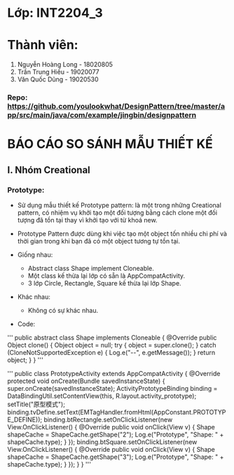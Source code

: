 # Lớp: INT2204_3
# Thành viên:
1. Nguyễn Hoàng Long - 18020805
2. Trần Trung Hiếu - 19020077
3. Văn Quốc Dũng - 19020530

### Repo: https://github.com/youlookwhat/DesignPattern/tree/master/app/src/main/java/com/example/jingbin/designpattern

# BÁO CÁO SO SÁNH MẪU THIẾT KẾ

## **I. Nhóm Creational**

### Prototype:
- Sử dụng mẫu thiết kế Prototype pattern: là một trong những Creational pattern, có nhiệm vụ khởi tạo một đối tượng bằng cách clone một đối tượng đã tồn tại thay vì khởi tạo với từ khoá new.
- Prototype Pattern được dùng khi việc tạo một object tốn nhiều chi phí và thời gian trong khi bạn đã có một object tương tự tồn tại.
- Giống nhau: 
    + Abstract class Shape implement Cloneable.
    + Một class kế thừa lại lớp có sẵn là AppCompatActivity.
    + 3 lớp Circle, Rectangle, Square kế thừa lại lớp Shape.

- Khác nhau:
    + Không có sự khác nhau.
- Code:

'''
     public abstract class Shape implements Cloneable {
        @Override
        public Object clone() {
            Object object = null;
            try {
                object = super.clone();
            } catch (CloneNotSupportedException e) {
                Log.e("--", e.getMessage());
            }
            return object;
        }
    }
'''

'''
    public class PrototypeActivity extends AppCompatActivity {
        @Override
        protected void onCreate(Bundle savedInstanceState) {
            super.onCreate(savedInstanceState);
            ActivityPrototypeBinding binding = DataBindingUtil.setContentView(this, R.layout.activity_prototype);
            setTitle("原型模式");
            binding.tvDefine.setText(EMTagHandler.fromHtml(AppConstant.PROTOTYPE_DEFINE));
            binding.btRectangle.setOnClickListener(new View.OnClickListener() {
                @Override
                public void onClick(View v) {
                    Shape shapeCache = ShapeCache.getShape("2");
                    Log.e("Prototype", "Shape: " + shapeCache.type);
                }
            });
            binding.btSquare.setOnClickListener(new View.OnClickListener() {
                @Override
                public void onClick(View v) {
                    Shape shapeCache = ShapeCache.getShape("3");
                    Log.e("Prototype", "Shape: " + shapeCache.type);
                }
            });
        }
      }
'''
